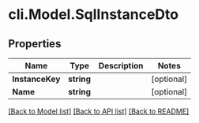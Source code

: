 # cli.Model.SqlInstanceDto

## Properties

Name | Type | Description | Notes
------------ | ------------- | ------------- | -------------
**InstanceKey** | **string** |  | [optional] 
**Name** | **string** |  | [optional] 

[[Back to Model list]](../README.md#documentation-for-models) [[Back to API list]](../README.md#documentation-for-api-endpoints) [[Back to README]](../README.md)

